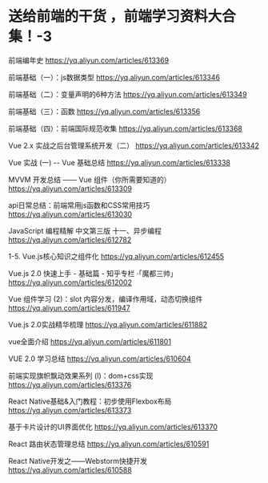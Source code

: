 # 送给前端的干货 ，前端学习资料大合集！-3

前端编年史 https://yq.aliyun.com/articles/613369

前端基础（一）：js数据类型 https://yq.aliyun.com/articles/613346

前端基础（二）：变量声明的6种方法 https://yq.aliyun.com/articles/613349

前端基础（三）：函数 https://yq.aliyun.com/articles/613356

前端基础（四）：前端国际规范收集 https://yq.aliyun.com/articles/613368

Vue 2.x 实战之后台管理系统开发（二） https://yq.aliyun.com/articles/613342

Vue 实战 (一) -- Vue 基础总结 https://yq.aliyun.com/articles/613338

MVVM 开发总结 —— Vue 组件（你所需要知道的） https://yq.aliyun.com/articles/613309

api日常总结：前端常用js函数和CSS常用技巧 https://yq.aliyun.com/articles/613030

JavaScript 编程精解 中文第三版 十一、异步编程 https://yq.aliyun.com/articles/612782

1-5. Vue.js核心知识之组件化 https://yq.aliyun.com/articles/612455

Vue.js 2.0 快速上手 - 基础篇 - 知乎专栏 ·「魔都三帅」 https://yq.aliyun.com/articles/612002

Vue 组件学习 (2)：slot 内容分发，编译作用域，动态切换组件 https://yq.aliyun.com/articles/611947

Vue.js 2.0实战精华梳理 https://yq.aliyun.com/articles/611882

vue全面介绍 https://yq.aliyun.com/articles/611801

VUE 2.0 学习总结 https://yq.aliyun.com/articles/610604

前端实现旗帜飘动效果系列 (Ⅰ)：dom+css实现 https://yq.aliyun.com/articles/613376

React Native基础&入门教程：初步使用Flexbox布局 https://yq.aliyun.com/articles/613373

基于卡片设计的UI界面优化 https://yq.aliyun.com/articles/613370

React 路由状态管理总结 https://yq.aliyun.com/articles/610591

React Native开发之——Webstorm快捷开发 https://yq.aliyun.com/articles/610588
